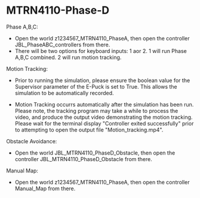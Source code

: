 # MTRN4110-Phase-D

Phase A,B,C:

- Open the world z1234567_MTRN4110_PhaseA, then open the controller JBL_PhaseABC_controllers from there.
- There will be two options for keyboard inputs: 1 aor 2. 1 will run Phase A,B,C combined. 2 will run motion tracking.

Motion Tracking:

- Prior to running the simulation, please ensure the boolean value for the Supervisor parameter of the E-Puck is set to True. This allows the simulation to be automatically
  recorded.

- Motion Tracking occurrs automatically after the simulation has been run. Please note, the tracking program may take a while to process the video, and produce the output
  video demonstrating the motion tracking. Please wait for the terminal display "Controller exited successfully" prior to attempting to open the output file
  "Motion_tracking.mp4".

Obstacle Avoidance:

- Open the world JBL_MTRN4110_PhaseD_Obstacle, then open the controller JBL_MTRN4110_PhaseD_Obstacle from there.

Manual Map:

- Open the world z1234567_MTRN4110_PhaseA, then open the controller Manual_Map from there.
